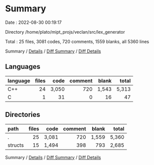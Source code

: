 # Summary

Date : 2022-08-30 00:19:17

Directory /home/plato/mipt_projs/veclan/src/lex_generator

Total : 25 files,  3081 codes, 720 comments, 1559 blanks, all 5360 lines

Summary / [Details](details.md) / [Diff Summary](diff.md) / [Diff Details](diff-details.md)

## Languages
| language | files | code | comment | blank | total |
| :--- | ---: | ---: | ---: | ---: | ---: |
| C++ | 24 | 3,050 | 720 | 1,543 | 5,313 |
| C | 1 | 31 | 0 | 16 | 47 |

## Directories
| path | files | code | comment | blank | total |
| :--- | ---: | ---: | ---: | ---: | ---: |
| . | 25 | 3,081 | 720 | 1,559 | 5,360 |
| structs | 15 | 1,494 | 398 | 793 | 2,685 |

Summary / [Details](details.md) / [Diff Summary](diff.md) / [Diff Details](diff-details.md)